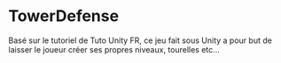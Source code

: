 # TowerDefense
Basé sur le tutoriel de Tuto Unity FR, ce jeu fait sous Unity a pour but de laisser le joueur créer ses propres niveaux, tourelles etc...
